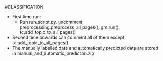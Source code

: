 #CLASSIFICATION

* First time run:
	* Run run_script.py, uncomment preprocessing.preprocess_all_pages(), gm.run(), tc.add_topic_to_all_pages()
* Second time onwards can comment all of them except tc.add_topic_to_all_pages()
* The manually labelled data and automatically predicted data are stored in manual_and_automatic_prediction.zip
